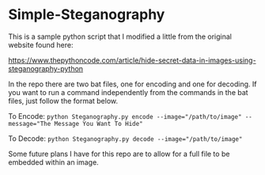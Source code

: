 # Simple-Steganography
This is a sample python script that I modified a little from the original website found here:

https://www.thepythoncode.com/article/hide-secret-data-in-images-using-steganography-python

In the repo there are two bat files, one for encoding and one for decoding. If you want to run a command independently from the commands in the bat files, just follow the format below.

To Encode:
`python Steganography.py encode --image="/path/to/image" --message="The Message You Want To Hide"`

To Decode:
`python Steganography.py decode --image="/path/to/image"`

Some future plans I have for this repo are to allow for a full file to be embedded within an image.